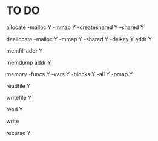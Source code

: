 # TO DO

allocate -malloc Y
         -mmap Y
         -createshared Y
         -shared Y

deallocate -malloc Y
           -mmap Y
           -shared Y
           -delkey Y
           addr Y

memfill addr Y

memdump addr Y

memory -funcs Y
       -vars Y
       -blocks Y
       -all Y
       -pmap Y

readfile Y

writefile Y

read Y

write

recurse Y